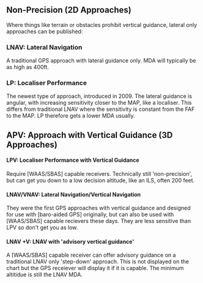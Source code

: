 ## Non-Precision (2D Approaches)

Where things like terrain or obstacles prohibit vertical guidance, lateral only approaches can be published:

### LNAV: Lateral Navigation

A traditional GPS approach with lateral guidance only. MDA will typically be as high as 400ft.

### LP: Localiser Performance

The newest type of approach, introduced in 2009. The lateral guidance is angular, with increasing sensitivity closer to the MAP, like a localiser. 
This differs from traditional LNAV where the sensitivity is constant from the FAF to the MAP. LP therefore gets a lower MDA usually.

## APV: Approach with Vertical Guidance (3D Approaches)


#### LPV: Localiser Performance with Vertical Guidance

Require [WAAS/SBAS] capable receivers. Technically still 'non-precision', but can get you down to a low decision altitude, like an ILS, often 200 feet.


#### LNAV/VNAV: Lateral Navigation/Vertical Navigation

They were the first GPS approaches with vertical guidance and designed for use with [baro-aided GPS] originally, but can also be used with [WAAS/SBAS] capable recievers these days.
They are less sensitive than LPV so don't get you as low.

#### LNAV +V: LNAV with 'advisory vertical guidance'

A [WAAS/SBAS] capable receiver can offer advisory guidance on a traditional LNAV only 'step-down' approach. This is not displayed on the chart but the GPS receiever will display it if it is capable.
The minimum altitidue is still the LNAV MDA. 
